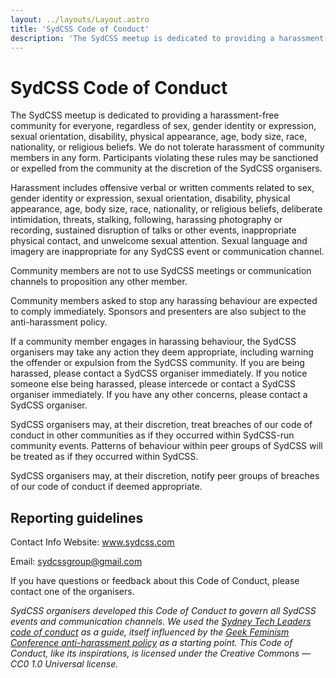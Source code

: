 ```yaml
---
layout: ../layouts/Layout.astro
title: 'SydCSS Code of Conduct'
description: 'The SydCSS meetup is dedicated to providing a harassment-free community for everyone, regardless of sex, gender identity or expression, sexual orientation, disability, physical appearance, age, body size, race, nationality, or religious beliefs.'
---
```


# SydCSS Code of Conduct

The SydCSS meetup is dedicated to providing a harassment-free community for everyone, regardless of sex, gender identity or expression, sexual orientation, disability, physical appearance, age, body size, race, nationality, or religious beliefs. We do not tolerate harassment of community members in any form. Participants violating these rules may be sanctioned or expelled from the community at the discretion of the SydCSS organisers.

Harassment includes offensive verbal or written comments related to sex, gender identity or expression, sexual orientation, disability, physical appearance, age, body size, race, nationality, or religious beliefs, deliberate intimidation, threats, stalking, following, harassing photography or recording, sustained disruption of talks or other events, inappropriate physical contact, and unwelcome sexual attention. Sexual language and imagery are inappropriate for any SydCSS event or communication channel.

Community members are not to use SydCSS meetings or communication channels to proposition any other member.

Community members asked to stop any harassing behaviour are expected to comply immediately. Sponsors and presenters are also subject to the anti-harassment policy.

If a community member engages in harassing behaviour, the SydCSS organisers may take any action they deem appropriate, including warning the offender or expulsion from the SydCSS community. If you are being harassed, please contact a SydCSS organiser immediately. If you notice someone else being harassed, please intercede or contact a SydCSS organiser immediately. If you have any other concerns, please contact a SydCSS organiser.

SydCSS organisers may, at their discretion, treat breaches of our code of conduct in other communities as if they occurred within SydCSS-run community events. Patterns of behaviour within peer groups of SydCSS will be treated as if they occurred within SydCSS.

SydCSS organisers may, at their discretion, notify peer groups of breaches of our code of conduct if deemed appropriate.

## Reporting guidelines

Contact Info
Website: www.sydcss.com

Email: sydcssgroup@gmail.com

If you have questions or feedback about this Code of Conduct, please contact one of the organisers.

*SydCSS organisers developed this Code of Conduct to govern all SydCSS events and communication channels. We used the [Sydney Tech Leaders code of conduct](https://sydtechleaders.github.io/coc.html) as a guide, itself influenced by the [Geek Feminism Conference anti-harassment policy](https://geekfeminism.fandom.com/wiki/Conference_anti-harassment/Policy) as a starting point. This Code of Conduct, like its inspirations, is licensed under the Creative Commons — CC0 1.0 Universal license.*